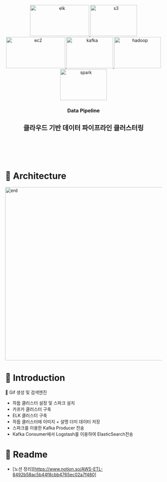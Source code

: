 <br />
<div align="center">
  <a href="https://zenml.io">
    <img alt="elk" src="https://github.com/hufs0529/penterest/assets/81501114/54c93a7c-211c-4f4f-ac35-9cb993d2c38a" alt="Logo" width="190" height="100">
    <img alt="s3" src="https://github.com/hufs0529/penterest/assets/81501114/9bdbe708-6664-4a31-897f-921fd73e542f" alt="Logo" width="150" height="100">
    <img alt="ec2" src="https://github.com/hufs0529/animalETL/assets/81501114/473fc36c-d0f3-4093-9415-6ed85f051c12" alt="Logo" width="190" height="100">
    <img alt="kafka" src="https://github.com/hufs0529/animalETL/assets/81501114/5bc7e4e1-56c9-40ab-887b-1c21e59e869e" alt="Logo" width="150" height="100">
    <img alt="hadoop" src="https://github.com/hufs0529/CrawlingSpark/assets/81501114/31552d30-daf3-4472-8212-cefa3f07cc4a" alt="Logo" width="150" height="100">
    <img alt="spark" src="https://github.com/hufs0529/CrawlingSpark/assets/81501114/9f4a5516-0cd3-421d-b99d-d0292c462b8c" alt="Logo" width="150" height="100">
  </a>


<h3 align="center">Data Pipeline</h3>

  <h2 align="center">
    클라우드 기반 데이터 파이프라인 클러스터링 
    <br />
    <br />
    <br />
  </h2>

    
  
</div>

<br />

# 🔋 Architecture
  <img width="556" alt="erd" src="https://github.com/hufs0529/animalETL/assets/81501114/490edab2-05b1-48ce-ac06-033c71717eb1">


# 🤖 Introduction

🤹 Gif 생성 및 검색엔진
-  하둡 클러스터 설정 및 스파크 설치
-  카프카 클러스터 구축
-  ELK 클러스터 구축
-  하둡 클러스터에 이미지 + 설명 더미 데이터 저장
-  스파크를 이용한 Kafka Producer 전송
-  Kafka Consumer에서 Logstash를 이용하여 ElasticSearch전송



# 🤸 Readme 
- [노션 정리][https://www.notion.so/AWS-ETL-8492b58ac5b44f8cbb4765ec02a7f480]


